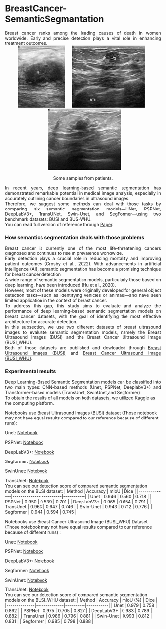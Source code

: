 # BreastCancer-SemanticSegmantation
<div align="justify">
  Breast cancer ranks among the leading causes of death in women worldwide. Early and precise detection plays a vital role in enhancing treatment outcomes.
</div>

    
<!-- ![image](resources/pot.jpg) -->
<div align="center">
  <img src="./Resources/malignant (1).png" alt="Image 1" height="200" style="margin-right: 10px;">
  <img src="./Resources/malignant (10).png" alt="Image 2" height="200" style="margin: 0 10px;">
  <img src="./Resources/malignant (100).png" alt="Image 3" height="200" style="margin-left: 10px;">
</div>

<p align="center">
  Some samples from patients.
</p>  

<div align="justify">
  In recent years, deep learning-based semantic segmentation has demonstrated remarkable potential in medical image analysis, especially in accurately outlining cancer boundaries in ultrasound images.
</div>  
<div align="justify">
  Therefore, we suggest some methods can deal with those tasks by comparing six semantic segmentation models—UNet, PSPNet, DeepLabV3+, TransUNet, Swin-Unet, and SegFormer—using two benchmark datasets: BUSI and BUS-WHU.
</div>  
<div align="justify">
  You can read full version of reference through
  <a href="https://easychair.org/conferences2/submission_download?a=34672663&submission=7283684&upload=151756">Paper</a>.
</div>  

### How semantics segmentation deals with those problems
<div align="justify">
  Breast cancer is currently one of the most life-threatening cancers diagnosed and continues to rise in prevalence worldwide.
</div>  
<div align="justify">
  Early detection plays a crucial role in reducing mortality and improving patient outcomes (Crosby et al., 2022). With advancements in artificial intelligence (AI), semantic segmentation has become a promising technique for breast cancer detection
</div>  
<div align="justify">
  A wide range of semantic segmentation models, particularly those based on deep learning, have been introduced (Hu et al., 2020).
</div>  
<div align="justify">
  However, most of these models were originally developed for general object detection tasks—such as identifying vehicles or animals—and have seen limited application in the context of breast cancer.
</div>  
<div align="justify">
  To address this gap, this study aims to evaluate and analyze the performance of deep learning-based semantic segmentation models on breast cancer datasets, with the goal of identifying the most effective architecture for accurate detection.
</div>  
   
<div align="justify">
  In this subsection, we use two different datasets of breast ultrasound images to evaluate semantic segmentation models,
namely the Breast Ultrasound Images (BUSI) and the Breast Cancer Ultrasound Image (BUSI_WHU).
</div>  
<div align="justify">
  Both of those datasets are published and dowloaded through <a href="https://www.kaggle.com/datasets/aryashah2k/breast-ultrasound-images-dataset">Breast Ultrasound Images (BUSI)</a> and <a href="https://data.mendeley.com/datasets/k6cpmwybk3/1">Breast Cancer Ultrasound Image (BUSI_WHU)</a>.
</div>  

### Experimental results  
<div align="justify">
  Deep Learning-Based Semantic Segmentation models can be classified into two main types: CNN-based methods (Unet, PSPNet, DeeplabV3+) and Transformer-based models (TransUnet, SwinUnet,and Segformer)
</div>  
To obtain the results of all models on both datasets, we utilized Kaggle as the computing platform.  

Notebooks use Breast Ultrasound Images (BUSI) dataset (Those notebook may not have equal results compared to our reference because of different runs):

Unet: [Notebook](https://www.kaggle.com/code/datnguyentien204/unet-breast-1b)  

PSPNet: [Notebook](https://www.kaggle.com/code/datnguyentien204/pspnet-breast-1b)  

DeepLabV3+: [Notebook](https://www.kaggle.com/code/datnguyentien204/deeplabv3-breast-1-without-expanded-dataset)  

Segformer: [Notebook](https://www.kaggle.com/code/datnguyentien204/segformer-breast-1b)  
 
SwinUnet: [Notebook](https://www.kaggle.com/code/giangtunhng/swin-unet-breast-1b)  

TransUnet: [Notebook](https://www.kaggle.com/code/giangtunhng/transunet-breast-1)  
You can see our detection score of compared semantic segmentation models on the BUSI dataset:
| Method       | Accuracy     | mIoU     | Dice      |
|--------------|--------------|----------|-----------|
| Unet         | 0.946        | 0.560    | 0.718     |
| PSPNet       | 0.950        | 0.539    | 0.701     |
| DeepLabV3+   | 0.965        | 0.654    | 0.791     |
| TransUnet    | 0.963        | 0.647    | 0.746     |
| Swin-Unet    | 0.943        | 0.712    | 0.776     |
| Segformer    | 0.944        | 0.594    | 0.745     |


Notebooks use Breast Cancer Ultrasound Image (BUSI_WHU) Dataset (Those notebook may not have equal results compared to our reference because of different runs) :

Unet: [Notebook](https://www.kaggle.com/code/datnguyentien204/unet-breast-2b)  

PSPNet: [Notebook](https://www.kaggle.com/code/datnguyentien204/pspnet-breast-2b)  

DeepLabV3+: [Notebook](https://www.kaggle.com/code/datnguyentien204/deeplabv3-breast-2a)  

Segformer: [Notebook](https://www.kaggle.com/code/giangtunhng/segformer-breast-2)  
 
SwinUnet: [Notebook](https://www.kaggle.com/code/giangtunhng/swin-unet-breast-2b)  

TransUnet: [Notebook](https://www.kaggle.com/code/giangtunhng/transunet-breast-2)  
You can see our detection score of compared semantic segmentation models on the BUSI_WHU dataset:
| Method       | Accuracy     | mIoU (%) | Dice      |
|--------------|--------------|----------|-----------|
| Unet         | 0.979        | 0.758    | 0.862     |
| PSPNet       | 0.975        | 0.705    | 0.827     |
| DeepLabV3+   | 0.983        | 0.789    | 0.882     |
| TransUnet    | 0.986        | 0.796    | 0.881     |
| Swin-Unet    | 0.993        | 0.812    | 0.831     |
| Segformer    | 0.985        | 0.798    | 0.888     |
